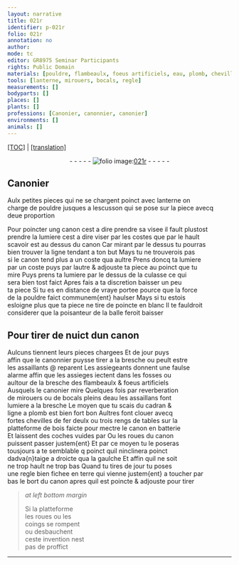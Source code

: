 ```yaml
---
layout: narrative
title: 021r
identifier: p-021r
folio: 021r
annotation: no
author:
mode: tc
editor: GR8975 Seminar Participants
rights: Public Domain
materials: [pouldre, flambeaulx, foeus artificiels, eau, plomb, chevilles de fer, bois]
tools: [lanterne, mirouers, bocals, regle]
measurements: []
bodyparts: []
places: []
plants: []
professions: [Canonier, canonnier, canonier]
environments: []
animals: []
---
```


<p><a href="{{ site.baseurl }}/diplomatic/" target="_blank">[TOC]</a> | <a href="{{ site.baseurl }}/texts/p-021r_tl/ target="_blank"">[translation]</a></p><div class="folio" align="center">- - - - - <a href="http://gallica.bnf.fr/ark:/12148/btv1b10500001g/f47.image" target="_blank"><img src="https://cu-mkp.github.io/2017-workshop-edition/assets/photo-icon.png" alt="folio image: " style="display:inline-block; margin-bottom:-3px;"/>021r</a> - - - - - </div>  
  

## <span class="pro">Canonier</span>

 
Aulx petites pieces qui ne se chargent poinct avec <span class="tl">lanterne</span> on<br/> charge de <span class="m">pouldre</span> jusques a lescusson qui se pose sur la piece avecq<br/> deue proportion
 
Pour poincter ung canon cest a dire prendre sa visee il fault plustost<br/> prendre la lumiere cest a dire viser par les costes que par le hault<br/> scavoir est au dessus du canon Car mirant par le dessus tu pourras<br/> bien trouver la ligne tendant a ton but Mays tu ne trouverois pas<br/> si le canon tend plus a un coste qua aultre Prens doncq ta lumiere<br/> par un coste puys par lautre & adjouste ta piece au poinct que tu<br/> mire Puys prens ta lumiere par le dessus de la culasse ce qui<br/> sera bien tost faict Apres fais a ta discretion baisser un peu<br/> ta piece Si tu es en distance de vraye portee pource que la force<br/> de la <span class="m">pouldre</span> faict communem{ent} haulser Mays si tu estois<br/> esloigne plus que ta piece ne tire de poincte en blanc Il te fauldroit<br/> considerer que la poisanteur de la balle feroit baisser
 
 
  

## Pour tirer de nuict dun canon

 
Aulcuns tiennent leurs pieces chargees <span class="del">Et</span> de jour puys<br/> affin que le <span class="pro">canonnier</span> puysse tirer a la bresche ou peult estre<br/> les assaillants @ reparent Les assiegeants donnent une faulse<br/> alarme affin que les assieges iectent dans les fosses ou<br/> aultour de la bresche des <span class="m">flambeaulx</span> & <span class="m">foeus artificiels</span><br/> Ausquels le <span class="pro">canonier</span> mire Quelques fois par reverberation<br/> de <span class="tl">mirouers</span> ou de <span class="tl">bocals</span> pleins d<span class="m">eau</span> les assaillans font<br/> lumiere a la bresche Le moyen que tu scais du cadran &<br/> ligne a <span class="m">plomb</span> est bien fort bon Aultres font clouer avecq<br/> fortes <span class="m">chevilles de fer</span> deulx ou trois rengs de tables sur la<br/> platteforme de <span class="m">bois</span> faicte pour mectre le canon en batterie<br/> Et laissent des coches vuides par Ou les roues du canon<br/> puissent passer justem{ent} Et par ce moyen tu le poseras<br/> tousjours a <span class="del">te</span> semblable <span class="del">q</span> poinct quil ninclinera poinct<br/> dadva{n}taige a droicte qua la gaulche Et affin quil ne soit<br/> ne trop hault ne trop bas Quand tu tires de jour tu poses<br/> une <span class="tl">regle</span> bien fichee en terre qui vienne justem{ent} a toucher par<br/> bas le bort du canon apres quil est poincte & adjouste pour tirer
 
> *at left bottom margin*
> 
> 
>   Si la platteforme<br/> les roues ou les<br/> coings se rompent<br/> ou desbauchent<br/> ceste invention nest<br/> pas de proffict
 
 ________________